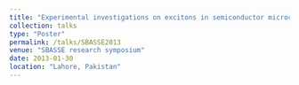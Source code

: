 ```yaml
---
title: "Experimental investigations on excitons in semiconductor microcavities and quantum wells"
collection: talks
type: "Poster"
permalink: /talks/SBASSE2013
venue: "SBASSE research symposium"
date: 2013-01-30
location: "Lahore, Pakistan"
---
```

